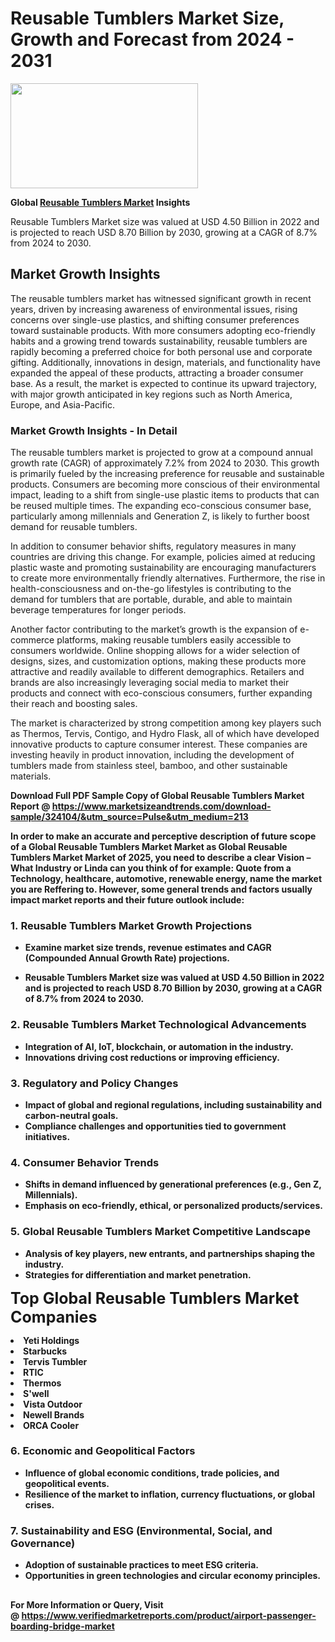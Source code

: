 <H1>Reusable Tumblers Market Size, Growth and Forecast from 2024 - 2031</H1><img class="aligncenter size-medium wp-image-584254" src="https://thirdeyenews.in/wp-content/uploads/2024/09/Global-Market-Research-300x168.jpeg" alt="" width="300" height="168" /><p><strong>Global&nbsp;<a href="https://www.marketsizeandtrends.com/download-sample/324104/&amp;utm_source=Pulse&amp;utm_medium=213">Reusable Tumblers Market</a> Insights</strong></p><p>Reusable Tumblers Market size was valued at USD 4.50 Billion in 2022 and is projected to reach USD 8.70 Billion by 2030, growing at a CAGR of 8.7% from 2024 to 2030.</p><p><h2>Market Growth Insights</h2> <p>The reusable tumblers market has witnessed significant growth in recent years, driven by increasing awareness of environmental issues, rising concerns over single-use plastics, and shifting consumer preferences toward sustainable products. With more consumers adopting eco-friendly habits and a growing trend towards sustainability, reusable tumblers are rapidly becoming a preferred choice for both personal use and corporate gifting. Additionally, innovations in design, materials, and functionality have expanded the appeal of these products, attracting a broader consumer base. As a result, the market is expected to continue its upward trajectory, with major growth anticipated in key regions such as North America, Europe, and Asia-Pacific.</p> <p><strong></strong></p> <h3>Market Growth Insights - In Detail</h3> <p>The reusable tumblers market is projected to grow at a compound annual growth rate (CAGR) of approximately 7.2% from 2024 to 2030. This growth is primarily fueled by the increasing preference for reusable and sustainable products. Consumers are becoming more conscious of their environmental impact, leading to a shift from single-use plastic items to products that can be reused multiple times. The expanding eco-conscious consumer base, particularly among millennials and Generation Z, is likely to further boost demand for reusable tumblers.</p> <p>In addition to consumer behavior shifts, regulatory measures in many countries are driving this change. For example, policies aimed at reducing plastic waste and promoting sustainability are encouraging manufacturers to create more environmentally friendly alternatives. Furthermore, the rise in health-consciousness and on-the-go lifestyles is contributing to the demand for tumblers that are portable, durable, and able to maintain beverage temperatures for longer periods.</p> <p>Another factor contributing to the market’s growth is the expansion of e-commerce platforms, making reusable tumblers easily accessible to consumers worldwide. Online shopping allows for a wider selection of designs, sizes, and customization options, making these products more attractive and readily available to different demographics. Retailers and brands are also increasingly leveraging social media to market their products and connect with eco-conscious consumers, further expanding their reach and boosting sales.</p> <p>The market is characterized by strong competition among key players such as Thermos, Tervis, Contigo, and Hydro Flask, all of which have developed innovative products to capture consumer interest. These companies are investing heavily in product innovation, including the development of tumblers made from stainless steel, bamboo, and other sustainable materials.</p> <p><strong></p><p><span class=""><strong>Download Full PDF Sample Copy of Global Reusable Tumblers Market Report</strong> @ <a href="https://www.marketsizeandtrends.com/download-sample/324104/&amp;utm_source=Pulse&amp;utm_medium=213" target="_blank">https://www.marketsizeandtrends.com/download-sample/324104/&amp;utm_source=Pulse&amp;utm_medium=213</a></span></p><p>In order to make an accurate and perceptive description of future scope of a Global&nbsp;Reusable Tumblers Market Market as Global&nbsp;Reusable Tumblers Market Market of 2025, you need to describe a clear Vision &ndash; What Industry or Linda can you think of for example: Quote from a Technology, healthcare, automotive, renewable energy, name the market you are Reffering to. However, some general trends and factors usually impact market reports and their future outlook include:</p><h3>1.&nbsp;<strong>Reusable Tumblers Market Growth Projections</strong></h3><ul><li>Examine market size trends, revenue estimates and CAGR (Compounded Annual Growth Rate) projections.</li><li><p>Reusable Tumblers Market size was valued at USD 4.50 Billion in 2022 and is projected to reach USD 8.70 Billion by 2030, growing at a CAGR of 8.7% from 2024 to 2030.</p></li></ul><h3>2.&nbsp;<strong>Reusable Tumblers Market Technological Advancements</strong></h3><ul><li>Integration of AI, IoT, blockchain, or automation in the industry.</li><li>Innovations driving cost reductions or improving efficiency.</li></ul><h3>3.&nbsp;<strong>Regulatory and Policy Changes</strong></h3><ul><li>Impact of global and regional regulations, including sustainability and carbon-neutral goals.</li><li>Compliance challenges and opportunities tied to government initiatives.</li></ul><h3>4.&nbsp;<strong>Consumer Behavior Trends</strong></h3><ul><li>Shifts in demand influenced by generational preferences (e.g., Gen Z, Millennials).</li><li>Emphasis on eco-friendly, ethical, or personalized products/services.</li></ul><h3>5.&nbsp;<strong>Global Reusable Tumblers Market Competitive Landscape</strong></h3><ul><li>Analysis of key players, new entrants, and partnerships shaping the industry.</li><li>Strategies for differentiation and market penetration.</li></ul><p data-pm-slice="1 1 []"><span style="color: inherit; font-family: inherit; font-size: 25px;">Top Global Reusable Tumblers Market Companies</span></p><div class="" data-test-id=""><p><li>Yeti Holdings</li><li> Starbucks</li><li> Tervis Tumbler</li><li> RTIC</li><li> Thermos</li><li> S'well</li><li> Vista Outdoor</li><li> Newell Brands</li><li> ORCA Cooler</li></p></div><h3>6.&nbsp;<strong>Economic and Geopolitical Factors</strong></h3><ul><li>Influence of global economic conditions, trade policies, and geopolitical events.</li><li>Resilience of the market to inflation, currency fluctuations, or global crises.</li></ul><h3>7.&nbsp;<strong>Sustainability and ESG (Environmental, Social, and Governance)</strong></h3><ul><li>Adoption of sustainable practices to meet ESG criteria.</li><li>Opportunities in green technologies and circular economy principles.</li></ul><h2><strong style="font-size: 14px;">For More Information or Query, Visit @&nbsp;</strong><a style="background-color: #ffffff; font-size: 14px;" href="https://www.marketsizeandtrends.com/report/reusable-tumblers-market/" target="_blank">https://www.verifiedmarketreports.com/product/airport-passenger-boarding-bridge-market</a></h2>
